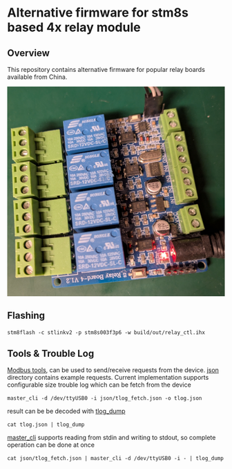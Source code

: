 Alternative firmware for stm8s based 4x relay module
====================================================

Overview
--------

This repository contains alternative firmware for popular relay boards
available from China.

![STM8S 4x Relay Board](images/stm8s_relay_board.jpeg)

Flashing
--------

```console
stm8flash -c stlinkv2 -p stm8s003f3p6 -w build/out/relay_ctl.ihx
```

Tools & Trouble Log
-----------

[Modbus tools](https://github.com/wdl83/modbus_tools), can be used to send/receive
requests from the device.
[json](json) directory contains example requests.
Current implementation supports configurable size trouble log which can be fetch
from the device

```console
master_cli -d /dev/ttyUSB0 -i json/tlog_fetch.json -o tlog.json
```

result can be be decoded with
[tlog_dump](https://github.com/wdl83/modbus_tools/blob/master/tlog_dump.Makefile)

```console
cat tlog.json | tlog_dump
```

[master_cli](https://github.com/wdl83/modbus_tools/blob/master/master_cli.Makefile)
supports reading from stdin and writing to stdout, so complete operation can be done at once

```console
cat json/tlog_fetch.json | master_cli -d /dev/ttyUSB0 -i - | tlog_dump
```
